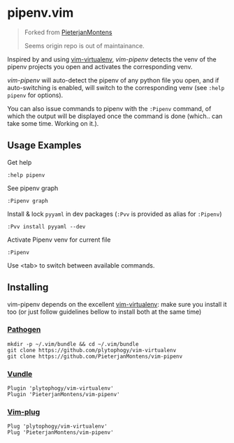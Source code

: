 # pipenv.vim

> Forked from [PieterjanMontens](https://github.com/PieterjanMontens/vim-pipenv)
>
> Seems origin repo is out of maintainance.

Inspired by and using [vim-virtualenv](https://github.com/plytophogy/vim-virtualenv),
_vim-pipenv_ detects the venv of the pipenv projects you open and activates the corresponding venv.

_vim-pipenv_ will auto-detect the pipenv of any python file you open,
and if auto-switching is enabled,
will switch to the corresponding venv (see `:help pipenv` for options).

You can also issue commands to pipenv with the `:Pipenv` command,
of which the output will be displayed once the command is done
(which.. can take some time. Working on it.).


## Usage Examples ##

Get help

    :help pipenv

See pipenv graph

    :Pipenv graph

Install & lock `pyyaml` in dev packages
(`:Pvv` is provided as alias for `:Pipenv`)

    :Pvv install pyyaml --dev

Activate Pipenv venv for current file

    :Pipenv

Use \<tab\> to switch between available commands.


## Installing ##
vim-pipenv depends on the excellent [vim-virtualenv](https://github.com/plytophogy/vim-virtualenv):
make sure you install it too (or just follow guidelines bellow to install both at the same time)

### [Pathogen](https://github.com/tpope/vim-pathogen) ###
```shell
mkdir -p ~/.vim/bundle && cd ~/.vim/bundle
git clone https://github.com/plytophogy/vim-virtualenv
git clone https://github.com/PieterjanMontens/vim-pipenv
```

### [Vundle](https://github.com/VundleVim/Vundle.vim) ###
```viml
Plugin 'plytophogy/vim-virtualenv'
Plugin 'PieterjanMontens/vim-pipenv'
```

### [Vim-plug](https://github.com/junegunn/vim-plug) ###
```viml
Plug 'plytophogy/vim-virtualenv'
Plug 'PieterjanMontens/vim-pipenv'
```
